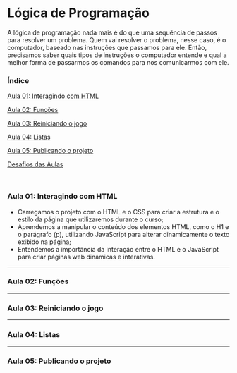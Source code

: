 # Lógica de Programação

A lógica de programação nada mais é do que uma sequência de passos para resolver um problema. Quem vai resolver o problema, nesse caso, é o computador, baseado nas instruções que passamos para ele. Então, precisamos saber quais tipos de instruções o computador entende e qual a melhor forma de passarmos os comandos para nos comunicarmos com ele.

### Índice

[Aula 01: Interagindo com HTML](#ancora1)

[Aula 02: Funções](#ancora2)

[Aula 03: Reiniciando o jogo](#ancora3)

[Aula 04: Listas](#ancora4)

[Aula 05: Publicando o projeto](#ancora5)

[Desafios das Aulas](desafios)

<br>

<a id="ancora1"></a>

### Aula 01: Interagindo com HTML

- Carregamos o projeto com o HTML e o CSS para criar a estrutura e o estilo da página que utilizaremos durante o curso;
- Aprendemos a manipular o conteúdo dos elementos HTML, como o H1 e o parágrafo (p), utilizando JavaScript para alterar dinamicamente o texto exibido na página;
- Entendemos a importância da interação entre o HTML e o JavaScript para criar páginas web dinâmicas e interativas.

---

<a id="ancora2"></a>

### Aula 02: Funções



---

<a id="ancora3"></a>

### Aula 03: Reiniciando o jogo



---

<a id="ancora4"></a>

### Aula 04: Listas



---

<a id="ancora5"></a>

### Aula 05: Publicando o projeto

